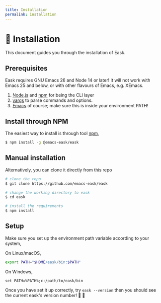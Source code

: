```yaml
---
title: Installation
permalink: installation
---
```


# 💾 Installation

This document guides you through the installation of Eask.

## Prerequisites

Eask requires GNU Emacs 26 and Node 14 or later! It will not work with Emacs 25
and below, or with other flavours of Emacs, e.g. XEmacs.

1. [Node.js](https://nodejs.org/en/) and [npm](https://www.npmjs.com/) for being the CLI layer
2. [yargs](https://github.com/yargs/yargs) to parse commands and options.
3. [Emacs](https://www.gnu.org/software/emacs/) of course; make sure this is inside your environment PATH!

## Install through NPM

The easiest way to install is through tool [npm](https://www.npmjs.com/),

```sh
$ npm install -g @emacs-eask/eask
```

## Manual installation

Alternatively, you can clone it directly from this repo

```sh
# clone the repo
$ git clone https://github.com/emacs-eask/eask

# change the working directory to eask
$ cd eask

# install the requirements
$ npm install
```

## Setup

Make sure you set up the environment path variable according to your system,

On Linux/macOS,

```sh
export PATH="$HOME/eask/bin:$PATH"
```

On Windows,

```batch
set PATH=%PATH%;c:/path/to/eask/bin
```

Once you have set it up correctly, try `eask --version` then you should see 
the current eask's version number! 🎉 🎊
